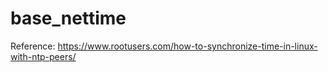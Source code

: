 # base_nettime

Reference: https://www.rootusers.com/how-to-synchronize-time-in-linux-with-ntp-peers/

